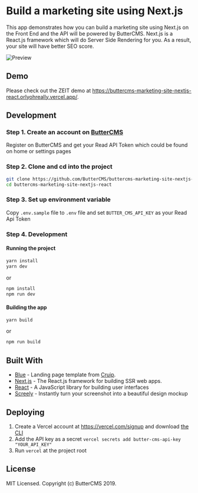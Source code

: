 # Build a marketing site using Next.js

This app demonstrates how you can build a marketing site using Next.js on the Front End and the API will be powered by ButterCMS. Next.js is a React.js framework which will do Server Side Rendering for you. As a result, your site will have better SEO score.

<img src="https://user-images.githubusercontent.com/6391763/54627869-47b56500-4a9a-11e9-812e-ddb71b56f56e.png" alt="Preview">

## Demo

Please check out the ZEIT demo at https://buttercms-marketing-site-nextjs-react.orlyohreally.vercel.app/.

## Development

### Step 1. Create an account on [ButterCMS](https://buttercms.com/)

Register on ButterCMS and get your Read API Token which could be found on home or settings pages

### Step 2. Clone and cd into the project

```sh
git clone https://github.com/ButterCMS/buttercms-marketing-site-nextjs-react
cd buttercms-marketing-site-nextjs-react
```

### Step 3. Set up environment variable

Copy `.env.sample` file to `.env` file and set `BUTTER_CMS_API_KEY` as your Read Api Token

### Step 4. Development

#### Running the project

```sh
yarn install
yarn dev
```

or

```sh
npm install
npm run dev
```

#### Building the app

```sh
yarn build
```

or

```sh
npm run build
```

## Built With

-   [Blue](https://cruip.com/blue/) - Landing page template from [Cruip](https://cruip.com/).
-   [Next.js](https://nextjs.org/) - The React.js framework for building SSR web apps.
-   [React](https://facebook.github.io/react/) - A JavaScript library for building user interfaces
-   [Screely](https://www.screely.com/) - Instantly turn your screenshot into a beautiful design mockup

## Deploying

1. Create a Vercel account at https://vercel.com/signup and download [the CLI](https://vercel.com/download)
2. Add the API key as a secret `vercel secrets add butter-cms-api-key "YOUR_API_KEY"`
3. Run `vercel` at the project root

## License

MIT Licensed. Copyright (c) ButterCMS 2019.
